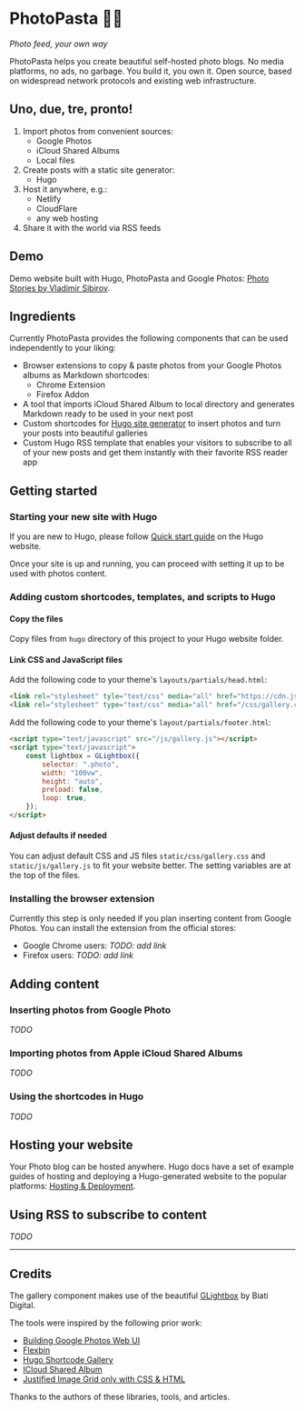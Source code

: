 # PhotoPasta 📸🍝

_Photo feed, your own way_

PhotoPasta helps you create beautiful self-hosted photo blogs. No media platforms, no ads, no garbage. You build it, you own it. Open source, based on widespread network protocols and existing web infrastructure.

## Uno, due, tre, pronto!

1. Import photos from convenient sources:
    -   Google Photos
    -   iCloud Shared Albums
    -   Local files
2. Create posts with a static site generator:
    -   Hugo
3. Host it anywhere, e.g.:
    -   Netlify
    -   CloudFlare
    -   any web hosting
4. Share it with the world via RSS feeds

## Demo

Demo website built with Hugo, PhotoPasta and Google Photos: [Photo Stories by Vladimir Sibirov](https://photos.kodigy.com).

## Ingredients

Currently PhotoPasta provides the following components that can be used independently to your liking:

-   Browser extensions to copy & paste photos from your Google Photos albums as Markdown shortcodes:
    -   Chrome Extension
    -   Firefox Addon
-   A tool that imports iCloud Shared Album to local directory and generates Markdown ready to be used in your next post
-   Custom shortcodes for [Hugo site generator](https://gohugo.io) to insert photos and turn your posts into beautiful galleries
-   Custom Hugo RSS template that enables your visitors to subscribe to all of your new posts and get them instantly with their favorite RSS reader app

## Getting started

### Starting your new site with Hugo

If you are new to Hugo, please follow [Quick start guide](https://gohugo.io/getting-started/quick-start/) on the Hugo website.

Once your site is up and running, you can proceed with setting it up to be used with photos content.

### Adding custom shortcodes, templates, and scripts to Hugo

#### Copy the files

Copy files from `hugo` directory of this project to your Hugo website folder.

#### Link CSS and JavaScript files

Add the following code to your theme's `layouts/partials/head.html`:

```html
<link rel="stylesheet" tyle="text/css" media="all" href="https://cdn.jsdelivr.net/npm/glightbox/dist/css/glightbox.min.css" />
<link rel="stylesheet" type="text/css" media="all" href="/css/gallery.css" />
```

Add the following code to your theme's `layout/partials/footer.html`:

```html
<script type="text/javascript" src="/js/gallery.js"></script>
<script type="text/javascript">
    const lightbox = GLightbox({
        selector: ".photo",
        width: "100vw",
        height: "auto",
        preload: false,
        loop: true,
    });
</script>
```

#### Adjust defaults if needed

You can adjust default CSS and JS files `static/css/gallery.css` and `static/js/gallery.js` to fit your website better. The setting variables are at the top of the files.

### Installing the browser extension

Currently this step is only needed if you plan inserting content from Google Photos. You can install the extension from the official stores:

- Google Chrome users: _TODO: add link_
- Firefox users: _TODO: add link_

## Adding content

### Inserting photos from Google Photo

_TODO_

### Importing photos from Apple iCloud Shared Albums

_TODO_

### Using the shortcodes in Hugo

_TODO_

## Hosting your website

Your Photo blog can be hosted anywhere. Hugo docs have a set of example guides of hosting and deploying a Hugo-generated website to the popular platforms: [Hosting & Deployment](https://gohugo.io/hosting-and-deployment/).

## Using RSS to subscribe to content

_TODO_

---

## Credits

The gallery component makes use of the beautiful [GLightbox](https://github.com/biati-digital/glightbox) by Biati Digital.

The tools were inspired by the following prior work:

- [Building Google Photos Web UI](https://medium.com/google-design/google-photos-45b714dfbed1)
- [Flexbin](https://github.com/guoyunhe/flexbin)
- [Hugo Shortcode Gallery](https://github.com/mfg92/hugo-shortcode-gallery)
- [ICloud Shared Album](https://github.com/ghostops/ICloud-Shared-Album)
- [Justified Image Grid only with CSS & HTML](https://ehtmlu.com/blog/justified-image-grid-only-with-css-html)

Thanks to the authors of these libraries, tools, and articles.
